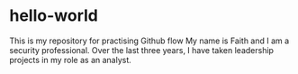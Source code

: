 # hello-world
This is my repository for practising Github flow
My name is Faith and I am a security professional. Over the last three years, I have taken leadership projects in my role as an analyst. 
